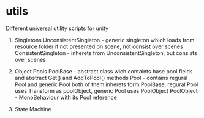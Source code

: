 # utils
Different universal utility scripts for unity

1. Singletons
UnconsistentSingleton - generic singleton which loads from resource folder if not presented on scene, not consist over scenes
ConsistentSingleton - inherets from UnconsistentSingleton, but consists over scenes

2. Object Pools
PoolBase - abstract class wich containts base pool fields and abstract Get() and AddToPool() methods
Pool - contains regural Pool and generic Pool<T> both of them inherets form PoolBase, regural Pool uses Transform as poolObject, generic Pool<T> uses PoolObject<T>
PoolObject<T> - MonoBehaviour with its Pool<T> reference

3. State Machine
